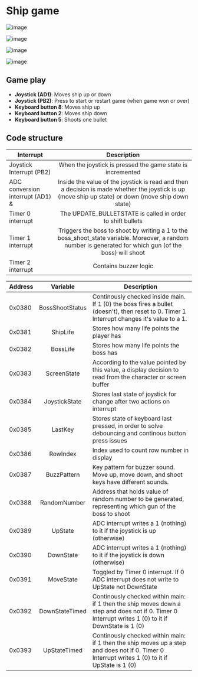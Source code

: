 # Ship game
![image](https://user-images.githubusercontent.com/53104539/233796601-a2dd8fb0-61e1-45c8-a485-2592f074cccc.png)

![image](https://user-images.githubusercontent.com/53104539/233796617-217a9cdf-1ce1-4b71-9e32-f26c63cdec21.png)

![image](https://user-images.githubusercontent.com/53104539/233796626-bcece499-7d7d-4469-8051-eac1153fff49.png)

![image](https://user-images.githubusercontent.com/53104539/233796640-93d9b376-b765-47bd-91e4-db0b41e6782d.png)


## Game play
- **Joystick (AD1)**: Moves ship up or down
- **Joystick (PB2)**: Press to start or restart game (when game won or over)
- **Keyboard button 8**: Moves ship up
- **Keyboard button 2**: Moves ship down
- **Keyboard button 5**: Shoots one bullet

## Code structure

Interrupt | Description 
---|:---:
Joystick Interrupt (PB2) | When the joystick is pressed the game state is incremented 
ADC conversion interrupt (AD1) &|Inside the value of the joystick is read and then a decision is made whether the joystick is up (move ship up state) or down  (move ship down state)
Timer 0 interrupt | The UPDATE\_BULLETSTATE is called in order to shift bullets
Timer 1 interrupt | Triggers the boss to shoot by writing a 1 to the boss\_shoot\_state variable. Moreover, a random number is generated for which gun (of the boss) will shoot
Timer 2 interrupt | Contains buzzer logic 


Address | Variable | Description 
---|:---:|---
0x0380 | BossShootStatus | Continously checked inside main. If 1 (0) the boss fires a bullet (doesn't), then reset to 0. Timer 1 Interrupt changes it's value to a 1. 
0x0381 | ShipLife | Stores how many life points the player has 
0x0382 | BossLife | Stores how many life points the boss has 
0x0383 | ScreenState | According to the value pointed by this value, a display decision to read from the character or screen buffer 
0x0384 |  JoystickState | Stores last state of joystick for change after two actions on interrupt  
0x0385 |  LastKey | Stores state of keyboard last pressed, in order to solve debouncing and continous button press issues 
0x0386 | RowIndex | Index used to count row number in display
0x0387 |  BuzzPattern | Key pattern for buzzer sound. Move up, move down, and shoot keys have different sounds.  
0x0388 |  RandomNumber | Address that holds value of random number to be generated, representing which gun of the boss to shoot 
0x0389 | UpState |  ADC interrupt writes a 1 (nothing) to it if the joystick is up (otherwise) 
0x0390 |  DownState | ADC interrupt writes a 1 (nothing) to it if the joystick is down (otherwise) 
0x0391 | MoveState | Toggled by Timer 0 interrupt. If 0 ADC interrupt does not write to UpState not DownState 
0x0392 | DownStateTimed | Continously checked within main: if 1 then the ship moves down a step and does not if 0. Timer 0 Interrupt writes 1 (0) to it if  DownState is 1 (0) 
0x0393 | UpStateTimed | Continously checked within main: if 1 then the ship moves up a step and does not if 0. Timer 0 Interrupt writes 1 (0) to it if  UpState is 1 (0) 
